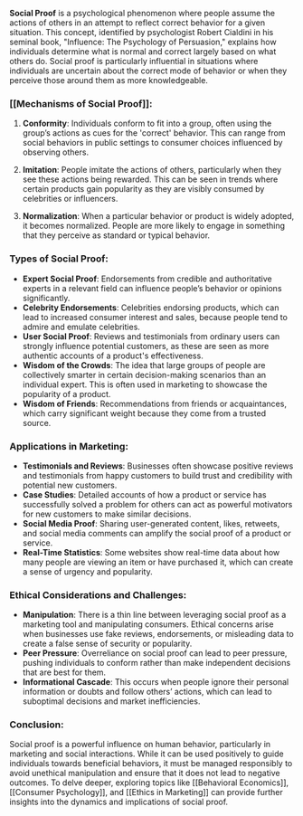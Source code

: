**Social Proof** is a psychological phenomenon where people assume the actions of others in an attempt to reflect correct behavior for a given situation. This concept, identified by psychologist Robert Cialdini in his seminal book, "Influence: The Psychology of Persuasion," explains how individuals determine what is normal and correct largely based on what others do. Social proof is particularly influential in situations where individuals are uncertain about the correct mode of behavior or when they perceive those around them as more knowledgeable.

### [[Mechanisms of Social Proof]]:

1. **Conformity**: Individuals conform to fit into a group, often using the group’s actions as cues for the 'correct' behavior. This can range from social behaviors in public settings to consumer choices influenced by observing others.

2. **Imitation**: People imitate the actions of others, particularly when they see these actions being rewarded. This can be seen in trends where certain products gain popularity as they are visibly consumed by celebrities or influencers.

3. **Normalization**: When a particular behavior or product is widely adopted, it becomes normalized. People are more likely to engage in something that they perceive as standard or typical behavior.

### Types of Social Proof:

- **Expert Social Proof**: Endorsements from credible and authoritative experts in a relevant field can influence people’s behavior or opinions significantly.
- **Celebrity Endorsements**: Celebrities endorsing products, which can lead to increased consumer interest and sales, because people tend to admire and emulate celebrities.
- **User Social Proof**: Reviews and testimonials from ordinary users can strongly influence potential customers, as these are seen as more authentic accounts of a product's effectiveness.
- **Wisdom of the Crowds**: The idea that large groups of people are collectively smarter in certain decision-making scenarios than an individual expert. This is often used in marketing to showcase the popularity of a product.
- **Wisdom of Friends**: Recommendations from friends or acquaintances, which carry significant weight because they come from a trusted source.

### Applications in Marketing:

- **Testimonials and Reviews**: Businesses often showcase positive reviews and testimonials from happy customers to build trust and credibility with potential new customers.
- **Case Studies**: Detailed accounts of how a product or service has successfully solved a problem for others can act as powerful motivators for new customers to make similar decisions.
- **Social Media Proof**: Sharing user-generated content, likes, retweets, and social media comments can amplify the social proof of a product or service.
- **Real-Time Statistics**: Some websites show real-time data about how many people are viewing an item or have purchased it, which can create a sense of urgency and popularity.

### Ethical Considerations and Challenges:

- **Manipulation**: There is a thin line between leveraging social proof as a marketing tool and manipulating consumers. Ethical concerns arise when businesses use fake reviews, endorsements, or misleading data to create a false sense of security or popularity.
- **Peer Pressure**: Overreliance on social proof can lead to peer pressure, pushing individuals to conform rather than make independent decisions that are best for them.
- **Informational Cascade**: This occurs when people ignore their personal information or doubts and follow others’ actions, which can lead to suboptimal decisions and market inefficiencies.

### Conclusion:

Social proof is a powerful influence on human behavior, particularly in marketing and social interactions. While it can be used positively to guide individuals towards beneficial behaviors, it must be managed responsibly to avoid unethical manipulation and ensure that it does not lead to negative outcomes. To delve deeper, exploring topics like [[Behavioral Economics]], [[Consumer Psychology]], and [[Ethics in Marketing]] can provide further insights into the dynamics and implications of social proof.